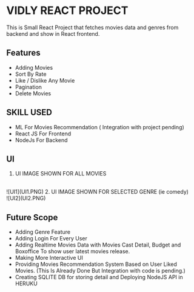 # VIDLY REACT PROJECT
This is Small React Project that fetches movies data and genres from backend and show in React frontend.

## Features
- Adding Movies
- Sort By Rate
- Like / Dislike Any Movie
- Pagination
- Delete Movies

## SKILL USED
- ML For Movies Recommendation ( Integration with project pending)
- React JS For Frontend
- NodeJs For Backend

## UI
1. UI IMAGE SHOWN FOR ALL MOVIES 
<br>
![UI1](UI1.PNG)
2. UI IMAGE SHOWN FOR SELECTED GENRE (ie comedy)
<br>
![UI2](UI2.PNG)

## Future Scope

- Adding Genre Feature
- Adding Login For Every User
- Adding Realtime Movies Data with Movies Cast Detail, Budget and Boxoffice To show user latest movies release.
- Making More Interactive UI
- Providing Movies Recommendation System Based on User Liked Movies. (This Is Already Done But Integration with code is pending.)
- Creating SQLITE DB for storing detail and Deploying NodeJS API in HERUKU
